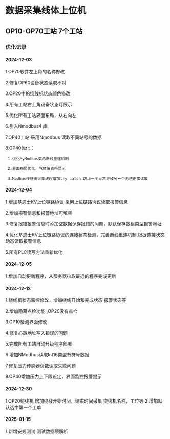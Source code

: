 ﻿# 数据采集线体上位机

## OP10-OP70工站 7个工站

### 优化记录

#### 2024-12-03
 1.OP70软件左上角的名称修改

 2.修复OP60设备状态读取不对

 3.OP20中的绕线机状态颜色修改

 4.所有工站右上角设备状态灯展示

 5.优化所有工站界面布局，从右向左

 6.引入Nmodbus4 库 

 7.OP40工站 采用Nmodbus 读取不同站号的数据

 8.OP40优化：

	 1.优化MyModbus类的断线重连机制

	 2.界面布局优化，气体值表格显示

	 3.Modbus传感器采集线程增加try catch 防止一个异常导致另一个无法正常读取


#### 2024-12-04
1.增加基恩士KV上位链路协议 采用上位链路协议读取报警信息

2.增加报警信息和报警地址可填空

3.修复报错报警信息时添加空数据保存报错的问题，默认保存数组类型报警地址

4.优化基恩士KV上位链路协议的连接状态检测，完善断线重连机制,根据连接状态动态读取报警信息

5.所有PLC读写方法重新优化

#### 2024-12-05
1.增加自动更新程序，从服务器拉取最近的程序完成更新

#### 2024-12-12
1.绕线机状态监控修改，增加绕线开始和完成状态 报警状态等

2.增加隐藏点检功能 ,OP20没有点检

3.OP10检测界面修改

4.修复心跳地址写入错误的问题

5.完成所有工站自动升级程序部署

6.增加NModbus读取Int16类型有符号数据 

7.修复压力传感器负数读取失败问题

8.OP40增加压力上下限设定，界面监控报警提示


#### 2024-12-30
1.OP20绕线机 增加绕线开始时间，结束时间采集 绕线机名称，工位等
2.增加默认选中第一个工单


#### 2025-01-15
1.新增安规测试 测试数据项解析

